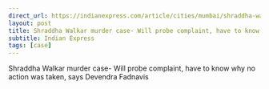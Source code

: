 ```yaml
---
direct_url: https://indianexpress.com/article/cities/mumbai/shraddha-walkar-murder-case-will-probe-complaint-have-to-know-why-no-action-was-taken-says-fadnavis-8286199/
layout: post
title: Shraddha Walkar murder case- Will probe complaint, have to know why  no action was taken, says Devendra Fadnavis
subtitle: Indian Express
tags: [case]
---
```


Shraddha Walkar murder case- Will probe complaint, have to know why  no action was taken, says Devendra Fadnavis